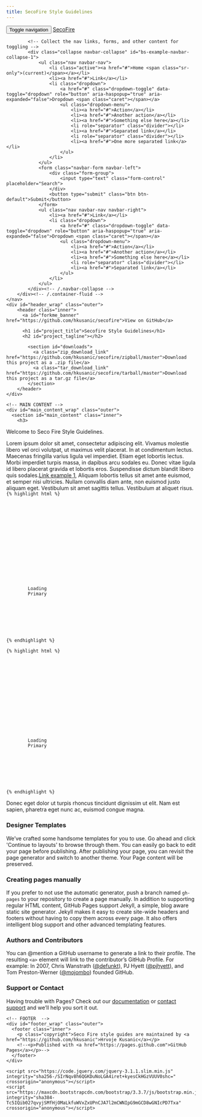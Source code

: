 ```yaml
---
title: SecoFire Style Guidelines
---
```

<html>
  <head>
	<meta charset='utf-8'>
	<meta http-equiv="X-UA-Compatible" content="chrome=1">
	<meta name="description" content="Secofire : ">
	<!-- Latest compiled and minified CSS -->
	<link rel="stylesheet" href="https://maxcdn.bootstrapcdn.com/bootstrap/3.3.7/css/bootstrap.min.css" integrity="sha384-BVYiiSIFeK1dGmJRAkycuHAHRg32OmUcww7on3RYdg4Va+PmSTsz/K68vbdEjh4u" crossorigin="anonymous">
	<link rel="stylesheet" type="text/css" media="screen" href="stylesheets/stylesheet.css">
	<link rel="stylesheet" type="text/css" media="screen" href="css/syntax.css">
	<link rel="stylesheet" type="text/css" media="screen" href="css/pygments/github-light.css">
	<title>Seco Fire Style Guidelines</title>
  </head>
  <body>
	<nav class="navbar navbar-default fixed">
		<div class="container-fluid">
			<!-- Brand and toggle get grouped for better mobile display -->
			<div class="navbar-header">
				<button type="button" class="navbar-toggle collapsed" data-toggle="collapse" data-target="#bs-example-navbar-collapse-1" aria-expanded="false">
					<span class="sr-only">Toggle navigation</span>
					<span class="icon-bar"></span>
					<span class="icon-bar"></span>
					<span class="icon-bar"></span>
				</button>
				<a class="navbar-brand" href="#">SecoFire</a>
			</div>

			<!-- Collect the nav links, forms, and other content for toggling -->
			<div class="collapse navbar-collapse" id="bs-example-navbar-collapse-1">
				<ul class="nav navbar-nav">
					<li class="active"><a href="#">Home <span class="sr-only">(current)</span></a></li>
					<li><a href="#">Link</a></li>
					<li class="dropdown">
						<a href="#" class="dropdown-toggle" data-toggle="dropdown" role="button" aria-haspopup="true" aria-expanded="false">Dropdown <span class="caret"></span></a>
						<ul class="dropdown-menu">
							<li><a href="#">Action</a></li>
							<li><a href="#">Another action</a></li>
							<li><a href="#">Something else here</a></li>
							<li role="separator" class="divider"></li>
							<li><a href="#">Separated link</a></li>
							<li role="separator" class="divider"></li>
							<li><a href="#">One more separated link</a></li>
						</ul>
					</li>
				</ul>
				<form class="navbar-form navbar-left">
					<div class="form-group">
						<input type="text" class="form-control" placeholder="Search">
					</div>
					<button type="submit" class="btn btn-default">Submit</button>
				</form>
				<ul class="nav navbar-nav navbar-right">
					<li><a href="#">Link</a></li>
					<li class="dropdown">
						<a href="#" class="dropdown-toggle" data-toggle="dropdown" role="button" aria-haspopup="true" aria-expanded="false">Dropdown <span class="caret"></span></a>
						<ul class="dropdown-menu">
							<li><a href="#">Action</a></li>
							<li><a href="#">Another action</a></li>
							<li><a href="#">Something else here</a></li>
							<li role="separator" class="divider"></li>
							<li><a href="#">Separated link</a></li>
						</ul>
					</li>
				</ul>
			</div><!-- /.navbar-collapse -->
		</div><!-- /.container-fluid -->
	</nav>
	<div id="header_wrap" class="outer">
		<header class="inner">
		  <a id="forkme_banner" href="https://github.com/hkusanic/secofire">View on GitHub</a>

		  <h1 id="project_title">Secofire Style Guidelines</h1>
		  <h2 id="project_tagline"></h2>

			<section id="downloads">
			  <a class="zip_download_link" href="https://github.com/hkusanic/secofire/zipball/master">Download this project as a .zip file</a>
			  <a class="tar_download_link" href="https://github.com/hkusanic/secofire/tarball/master">Download this project as a tar.gz file</a>
			</section>
		</header>
	</div>

	<!-- MAIN CONTENT -->
	<div id="main_content_wrap" class="outer">
	  <section id="main_content" class="inner">
		<h3>
<a id="welcome-to-github-pages" class="anchor" href="#welcome-to-github-pages" aria-hidden="true"><span aria-hidden="true" class="octicon octicon-link"></span></a>Welcome to Seco Fire Style Guidelines.</h3>

<p>Lorem ipsum dolor sit amet, consectetur adipiscing elit. Vivamus molestie libero vel orci volutpat, ut maximus velit placerat. In at condimentum lectus. Maecenas fringilla varius ligula vel imperdiet. Etiam eget lobortis lectus. Morbi imperdiet turpis massa, in dapibus arcu sodales eu. Donec vitae ligula id libero placerat gravida et lobortis eros. Suspendisse dictum blandit libero quis sodales.<a href="https://guides.github.com/features/mastering-markdown/">Link example 1</a>, Aliquam lobortis tellus sit amet ante euismod, et semper nisi ultricies. Nullam convallis diam ante, non euismod justo aliquam eget. Vestibulum sit amet sagittis tellus. Vestibulum at aliquet risus.

<code>
{% highlight html %}
  <!DOCTYPE html>
  <html
	lang="en"
	ng-app="seco.fire.web" ng-strict-di>
	<head>
	  <meta http-equiv="X-UA-Compatible" content="IE=Edge" />
	  <meta charset="UTF-8">
	  <meta name="viewport" content="initial-scale=1, maximum-scale=1, user-scalable=no" />
	  <title>The App</title>
	  <script src="https://ajax.aspnetcdn.com/ajax/4.0/1/MicrosoftAjax.js" type="text/javascript"></script>
	  <script src="lib/system.js"></script>
	  <script src="config.js"></script>
	  <script>
		System.import('app/app');
	  </script>
	</head>
	<body layout="column" flex>
	  <div id="chrome_ctrl_placeholder"></div>
	  <seco-fire-app layout="column" flex>
		Loading
		<md-button class="md-raised md-primary">Primary</md-button>
		<md-progress-circular class="md-warn md-hue-3" md-mode="indeterminate" md-diameter="70"></md-progress-circular>
	  </seco-fire-app>
	  <!-- we need a form tag on the page, so that ASP.NET functionalities like ScriptManager work -->
	  <form id="form1" runat="server"></form>
	</body>
  </html>
{% endhighlight %}
</code>

<code>
{% highlight html %}
  <!DOCTYPE html>
  <html
	lang="en"
	ng-app="seco.fire.web" ng-strict-di>
	<head>
	  <meta http-equiv="X-UA-Compatible" content="IE=Edge" />
	  <meta charset="UTF-8">
	  <meta name="viewport" content="initial-scale=1, maximum-scale=1, user-scalable=no" />
	  <title>The App</title>
	  <script src="https://ajax.aspnetcdn.com/ajax/4.0/1/MicrosoftAjax.js" type="text/javascript"></script>
	  <script src="lib/system.js"></script>
	  <script src="config.js"></script>
	  <script>
		System.import('app/app');
	  </script>
	</head>
	<body layout="column" flex>
	  <div id="chrome_ctrl_placeholder"></div>
	  <seco-fire-app layout="column" flex>
		Loading
		<md-button class="md-raised md-primary">Primary</md-button>
		<md-progress-circular class="md-warn md-hue-3" md-mode="indeterminate" md-diameter="70"></md-progress-circular>
	  </seco-fire-app>
	  <!-- we need a form tag on the page, so that ASP.NET functionalities like ScriptManager work -->
	  <form id="form1" runat="server"></form>
	</body>
  </html>
{% endhighlight %}
</code>


Donec eget dolor ut turpis rhoncus tincidunt dignissim ut elit. Nam est sapien, pharetra eget nunc ac, euismod congue magna.</p>
<h3>
<a id="designer-templates" class="anchor" href="#designer-templates" aria-hidden="true"><span aria-hidden="true" class="octicon octicon-link"></span></a>Designer Templates</h3>

<p>We’ve crafted some handsome templates for you to use. Go ahead and click 'Continue to layouts' to browse through them. You can easily go back to edit your page before publishing. After publishing your page, you can revisit the page generator and switch to another theme. Your Page content will be preserved.</p>

<h3>
<a id="creating-pages-manually" class="anchor" href="#creating-pages-manually" aria-hidden="true"><span aria-hidden="true" class="octicon octicon-link"></span></a>Creating pages manually</h3>

<p>If you prefer to not use the automatic generator, push a branch named <code>gh-pages</code> to your repository to create a page manually. In addition to supporting regular HTML content, GitHub Pages support Jekyll, a simple, blog aware static site generator. Jekyll makes it easy to create site-wide headers and footers without having to copy them across every page. It also offers intelligent blog support and other advanced templating features.</p>

<h3>
<a id="authors-and-contributors" class="anchor" href="#authors-and-contributors" aria-hidden="true"><span aria-hidden="true" class="octicon octicon-link"></span></a>Authors and Contributors</h3>

<p>You can @mention a GitHub username to generate a link to their profile. The resulting <code>&lt;a&gt;</code> element will link to the contributor’s GitHub Profile. For example: In 2007, Chris Wanstrath (<a href="https://github.com/defunkt" class="user-mention">@defunkt</a>), PJ Hyett (<a href="https://github.com/pjhyett" class="user-mention">@pjhyett</a>), and Tom Preston-Werner (<a href="https://github.com/mojombo" class="user-mention">@mojombo</a>) founded GitHub.</p>

<h3>
<a id="support-or-contact" class="anchor" href="#support-or-contact" aria-hidden="true"><span aria-hidden="true" class="octicon octicon-link"></span></a>Support or Contact</h3>

<p>Having trouble with Pages? Check out our <a href="https://help.github.com/pages">documentation</a> or <a href="https://github.com/contact">contact support</a> and we’ll help you sort it out.</p>
	  </section>
	</div>

	<!-- FOOTER  -->
	<div id="footer_wrap" class="outer">
	  <footer class="inner">
		<p class="copyright">Seco Fire style guides are maintained by <a href="https://github.com/hkusanic">Hrvoje Kusanic</a></p>
		<!--<p>Published with <a href="https://pages.github.com">GitHub Pages</a></p>-->
	  </footer>
	</div>

	<script src="https://code.jquery.com/jquery-3.1.1.slim.min.js" integrity="sha256-/SIrNqv8h6QGKDuNoLGA4iret+kyesCkHGzVUUV0shc=" crossorigin="anonymous"></script>
	<script src="https://maxcdn.bootstrapcdn.com/bootstrap/3.3.7/js/bootstrap.min.js" integrity="sha384-Tc5IQib027qvyjSMfHjOMaLkfuWVxZxUPnCJA7l2mCWNIpG9mGCD8wGNIcPD7Txa" crossorigin="anonymous"></script>
  </body>
</html>
